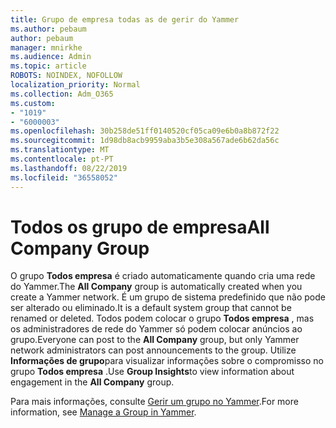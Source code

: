 ```yaml
---
title: Grupo de empresa todas as de gerir do Yammer
ms.author: pebaum
author: pebaum
manager: mnirkhe
ms.audience: Admin
ms.topic: article
ROBOTS: NOINDEX, NOFOLLOW
localization_priority: Normal
ms.collection: Adm_O365
ms.custom:
- "1019"
- "6000003"
ms.openlocfilehash: 30b258de51ff0140520cf05ca09e6b0a8b872f22
ms.sourcegitcommit: 1d98db8acb9959aba3b5e308a567ade6b62da56c
ms.translationtype: MT
ms.contentlocale: pt-PT
ms.lasthandoff: 08/22/2019
ms.locfileid: "36558052"
---
```

# <a name="all-company-group"></a><span data-ttu-id="8fd6e-102">Todos os grupo de empresa</span><span class="sxs-lookup"><span data-stu-id="8fd6e-102">All Company Group</span></span>

<span data-ttu-id="8fd6e-103">O grupo **Todos empresa** é criado automaticamente quando cria uma rede do Yammer.</span><span class="sxs-lookup"><span data-stu-id="8fd6e-103">The **All Company** group is automatically created when you create a Yammer network.</span></span> <span data-ttu-id="8fd6e-104">É um grupo de sistema predefinido que não pode ser alterado ou eliminado.</span><span class="sxs-lookup"><span data-stu-id="8fd6e-104">It is a default system group that cannot be renamed or deleted.</span></span> <span data-ttu-id="8fd6e-105">Todos podem colocar o grupo **Todos empresa** , mas os administradores de rede do Yammer só podem colocar anúncios ao grupo.</span><span class="sxs-lookup"><span data-stu-id="8fd6e-105">Everyone can post to the **All Company** group, but only Yammer network administrators can post announcements to the group.</span></span> <span data-ttu-id="8fd6e-106">Utilize **Informações de grupo**para visualizar informações sobre o compromisso no grupo **Todos empresa** .</span><span class="sxs-lookup"><span data-stu-id="8fd6e-106">Use **Group Insights**to view information about engagement in the **All Company** group.</span></span>

<span data-ttu-id="8fd6e-107">Para mais informações, consulte [Gerir um grupo no Yammer](https://support.office.com/article/Manage-a-group-in-Yammer-6e05c6d6-5548-4c88-89cd-e6757a514ef2).</span><span class="sxs-lookup"><span data-stu-id="8fd6e-107">For more information, see [Manage a Group in Yammer](https://support.office.com/article/Manage-a-group-in-Yammer-6e05c6d6-5548-4c88-89cd-e6757a514ef2).</span></span>
